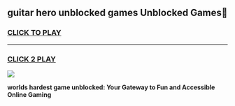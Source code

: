 
## guitar hero unblocked games Unblocked Games👋
<h3>
<a href="https://premium.freeplayer.one?title=guitar_hero_unblocked_games&ref=16F">CLICK TO PLAY</a></h3>
<hr>

<h3>
<a href="https://premium.freeplayer.one?title=guitar_hero_unblocked_games&ref=16F">CLICK 2 PLAY</a>
  
</h3>

<a href="https://premium.freeplayer.one?title=guitar_hero_unblocked_games&ref=16F/"><img src="https://clearcache.store/games.png"></a>


**worlds hardest game unblocked: Your Gateway to Fun and Accessible Online Gaming**
